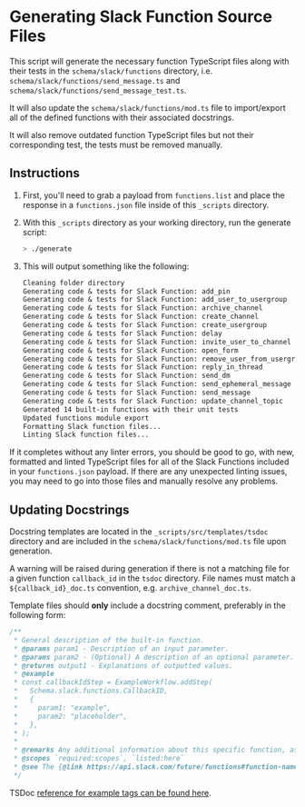# Generating Slack Function Source Files

This script will generate the necessary function TypeScript files along with
their tests in the `schema/slack/functions` directory, i.e.
`schema/slack/functions/send_message.ts` and
`schema/slack/functions/send_message_test.ts`.

It will also update the `schema/slack/functions/mod.ts` file to import/export
all of the defined functions with their associated docstrings.

It will also remove outdated function TypeScript files but not their
corresponding test, the tests must be removed manually.

## Instructions

1. First, you'll need to grab a payload from `functions.list` and place the
   response in a `functions.json` file inside of this `_scripts` directory.

2. With this `_scripts` directory as your working directory, run the generate
   script:

   ```sh
   > ./generate
   ```

3. This will output something like the following:

   ```txt
   Cleaning folder directory
   Generating code & tests for Slack Function: add_pin
   Generating code & tests for Slack Function: add_user_to_usergroup
   Generating code & tests for Slack Function: archive_channel
   Generating code & tests for Slack Function: create_channel
   Generating code & tests for Slack Function: create_usergroup
   Generating code & tests for Slack Function: delay
   Generating code & tests for Slack Function: invite_user_to_channel
   Generating code & tests for Slack Function: open_form
   Generating code & tests for Slack Function: remove_user_from_usergroup
   Generating code & tests for Slack Function: reply_in_thread
   Generating code & tests for Slack Function: send_dm
   Generating code & tests for Slack Function: send_ephemeral_message
   Generating code & tests for Slack Function: send_message
   Generating code & tests for Slack Function: update_channel_topic
   Generated 14 built-in functions with their unit tests
   Updated functions module export
   Formatting Slack function files...
   Linting Slack function files...
   ```

If it completes without any linter errors, you should be good to go, with new,
formatted and linted TypeScript files for all of the Slack Functions included in
your `functions.json` payload. If there are any unexpected linting issues, you
may need to go into those files and manually resolve any problems.

## Updating Docstrings

Docstring templates are located in the `_scripts/src/templates/tsdoc` directory
and are included in the `schema/slack/functions/mod.ts` file upon generation.

A warning will be raised during generation if there is not a matching file for
a given function `callback_id` in the `tsdoc` directory. File names must match
a `${callback_id}_doc.ts` convention, e.g. `archive_channel_doc.ts`.

Template files should **only** include a docstring comment, preferably in the
following form:

```typescript
/**
 * General description of the built-in function.
 * @params param1 - Description of an input parameter.
 * @params param2 - (Optional) A description of an optional parameter.
 * @returns output1 - Explanations of outputted values.
 * @example
 * const callbackIdStep = ExampleWorkflow.addStep(
 *   Schema.slack.functions.CallbackID,
 *   {
 *     param1: "example",
 *     param2: "placeholder",
 *   },
 * );
 * 
 * @remarks Any additional information about this specific function, as needed.
 * @scopes `required:scopes`, `listed:here`
 * @see The {@link https://api.slack.com/future/functions#function-name Function name} documentation.
 */
```

TSDoc [reference for example tags can be found here](https://tsdoc.org/pages/tags/example/).